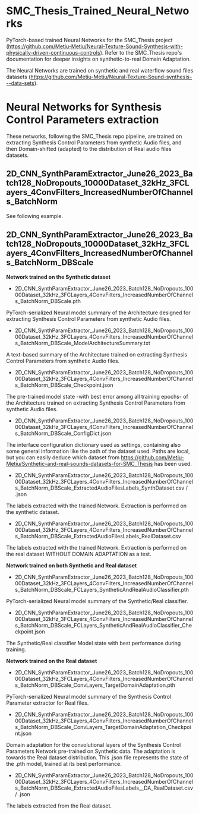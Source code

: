 # SMC_Thesis_Trained_Neural_Networks
PyTorch-based trained Neural Networks for the SMC_Thesis project (https://github.com/Metiu-Metiu/Neural-Texture-Sound-Synthesis-with-physically-driven-continuous-controls).
Refer to the SMC_Thesis repo's documentation for deeper insights on synthetic-to-real Domain Adaptation.

The Neural Networks are trained on synthetic and real waterflow sound files datasets (https://github.com/Metiu-Metiu/Neural-Texture-Sound-synthesis---data-sets).

# Neural Networks for Synthesis Control Parameters extraction
These networks, following the SMC_Thesis repo pipeline, are trained on extracting Synthesis Control Parameters from synthetic Audio files, and then Domain-shifted (adapted) to the distribution of Real audio files datasets.

## 2D_CNN_SynthParamExtractor_June26_2023_Batch128_NoDropouts_10000Dataset_32kHz_3FCLayers_4ConvFilters_IncreasedNumberOfChannels_BatchNorm

See following example.

## 2D_CNN_SynthParamExtractor_June26_2023_Batch128_NoDropouts_10000Dataset_32kHz_3FCLayers_4ConvFilters_IncreasedNumberOfChannels_BatchNorm_DBScale

<b> Network trained on the Synthetic dataset </b>

- 2D_CNN_SynthParamExtractor_June26_2023_Batch128_NoDropouts_10000Dataset_32kHz_3FCLayers_4ConvFilters_IncreasedNumberOfChannels_BatchNorm_DBScale.pth

PyTorch-serialized Neural model summary of the Architecture designed for extracting Synthesis Control Parameters from synthetic Audio files.

- 2D_CNN_SynthParamExtractor_June26_2023_Batch128_NoDropouts_10000Dataset_32kHz_3FCLayers_4ConvFilters_IncreasedNumberOfChannels_BatchNorm_DBScale_ModelArchitectureSummary.txt

A text-based summary of the Architecture trained on extracting Synthesis Control Parameters from synthetic Audio files.

- 2D_CNN_SynthParamExtractor_June26_2023_Batch128_NoDropouts_10000Dataset_32kHz_3FCLayers_4ConvFilters_IncreasedNumberOfChannels_BatchNorm_DBScale_Checkpoint.json

The pre-trained model state -with best error among all training epochs- of the Architecture trained on extracting Synthesis Control Parameters from synthetic Audio files.

- 2D_CNN_SynthParamExtractor_June26_2023_Batch128_NoDropouts_10000Dataset_32kHz_3FCLayers_4ConvFilters_IncreasedNumberOfChannels_BatchNorm_DBScale_ConfigDict.json

The interface configuration dictionary used as settings, containing also some general information like the path of the dataset used. Paths are local, but you can easily deduce which dataset from https://github.com/Metiu-Metiu/Synthetic-and-real-sounds-datasets-for-SMC_Thesis has been used.

- 2D_CNN_SynthParamExtractor_June26_2023_Batch128_NoDropouts_10000Dataset_32kHz_3FCLayers_4ConvFilters_IncreasedNumberOfChannels_BatchNorm_DBScale_ExtractedAudioFilesLabels_SynthDataset.csv / .json

The labels extracted with the trained Network. Extraction is performed on the synthetic dataset.

- 2D_CNN_SynthParamExtractor_June26_2023_Batch128_NoDropouts_10000Dataset_32kHz_3FCLayers_4ConvFilters_IncreasedNumberOfChannels_BatchNorm_DBScale_ExtractedAudioFilesLabels_RealDataset.csv

The labels extracted with the trained Network. Extraction is performed on the real dataset WITHOUT DOMAIN ADAPTATION as a test.

<b> Network trained on both Synthetic and Real dataset </b>

- 2D_CNN_SynthParamExtractor_June26_2023_Batch128_NoDropouts_10000Dataset_32kHz_3FCLayers_4ConvFilters_IncreasedNumberOfChannels_BatchNorm_DBScale_FCLayers_SyntheticAndRealAudioClassifier.pth

PyTorch-serialized Neural model summary of the Synthetic/Real classifier.

- 2D_CNN_SynthParamExtractor_June26_2023_Batch128_NoDropouts_10000Dataset_32kHz_3FCLayers_4ConvFilters_IncreasedNumberOfChannels_BatchNorm_DBScale_FCLayers_SyntheticAndRealAudioClassifier_Checkpoint.json

The Synthetic/Real classifier Model state with best performance during training.

<b> Network trained on the Real dataset </b>

- 2D_CNN_SynthParamExtractor_June26_2023_Batch128_NoDropouts_10000Dataset_32kHz_3FCLayers_4ConvFilters_IncreasedNumberOfChannels_BatchNorm_DBScale_ConvLayers_TargetDomainAdaptation.pth

PyTorch-serialized Neural model summary of the Synthesis Control Parameter extractor for Real files.

- 2D_CNN_SynthParamExtractor_June26_2023_Batch128_NoDropouts_10000Dataset_32kHz_3FCLayers_4ConvFilters_IncreasedNumberOfChannels_BatchNorm_DBScale_ConvLayers_TargetDomainAdaptation_Checkpoint.json

Domain adaptation for the convolutional layers of the Synthesis Control Parameters Network pre-trained on Synthetic data. The adaptation is towards the Real dataset distribution.
This .json file represents the state of the .pth model, trained at its best performance.

- 2D_CNN_SynthParamExtractor_June26_2023_Batch128_NoDropouts_10000Dataset_32kHz_3FCLayers_4ConvFilters_IncreasedNumberOfChannels_BatchNorm_DBScale_ExtractedAudioFilesLabels__DA_RealDataset.csv / .json

The labels extracted from the Real dataset.
